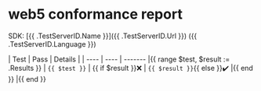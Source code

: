 # web5 conformance report

SDK: [{{ .TestServerID.Name }}]({{ .TestServerID.Url }}) ({{ .TestServerID.Language }})

| Test | Pass | Details |
| ---- | ---- | ------- |{{ range $test, $result := .Results }}
| `{{ $test }}` | {{ if $result }}:x: | ```{{ $result }}```{{ else }}:heavy_check_mark: |{{ end }} |{{ end }}
